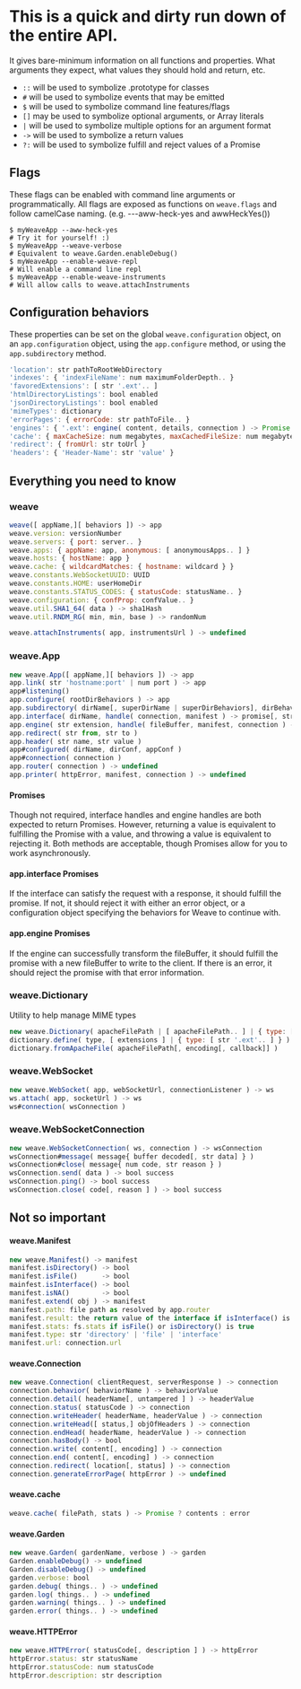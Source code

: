 # This is a quick and dirty run down of the entire API.
It gives bare-minimum information on all functions and properties. What arguments
they expect, what values they should hold and return, etc.

- `::` will be used to symbolize .prototype for classes
- `#` will be used to symbolize events that may be emitted
- `$`  will be used to symbolize command line features/flags
- `[]` may be used to symbolize optional arguments, or Array literals
- `|`  will be used to symbolize multiple options for an argument format
- `->` will be used to symbolize a return values
- `?:` will be used to symbolize fulfill and reject values of a Promise

## Flags
These flags can be enabled with command line arguments or programmatically. All flags
are exposed as functions on `weave.flags` and follow camelCase naming. (e.g. ---aww-heck-yes and awwHeckYes())
```Shell
$ myWeaveApp --aww-heck-yes                                                    # Try it for yourself! :)
$ myWeaveApp --weave-verbose                                                   # Equivalent to weave.Garden.enableDebug()
$ myWeaveApp --enable-weave-repl                                               # Will enable a command line repl
$ myWeaveApp --enable-weave-instruments                                        # Will allow calls to weave.attachInstruments
```

## Configuration behaviors
These properties can be set on the global `weave.configuration` object, on an `app.configuration`
object, using the `app.configure` method, or using the `app.subdirectory` method.

```JavaScript
'location': str pathToRootWebDirectory
'indexes': { 'indexFileName': num maximumFolderDepth.. }                      // Set maximumFolderDepth to 0 for a "traditional" directory index behavior.
'favoredExtensions': [ str '.ext'.. ]
'htmlDirectoryListings': bool enabled
'jsonDirectoryListings': bool enabled
'mimeTypes': dictionary
'errorPages': { errorCode: str pathToFile.. }
'engines': { '.ext': engine( content, details, connection ) -> Promise.. }
'cache': { maxCacheSize: num megabytes, maxCachedFileSize: num megabytes }    // Can only be configured via weave.configuration as caches are global and shared
'redirect': { fromUrl: str toUrl }
'headers': { 'Header-Name': str 'value' }
```

## Everything you need to know

### weave
```JavaScript
weave([ appName,][ behaviors ]) -> app
weave.version: versionNumber
weave.servers: { port: server.. }
weave.apps: { appName: app, anonymous: [ anonymousApps.. ] }
weave.hosts: { hostName: app }
weave.cache: { wildcardMatches: { hostname: wildcard } }
weave.constants.WebSocketUUID: UUID
weave.constants.HOME: userHomeDir
weave.constants.STATUS_CODES: { statusCode: statusName.. }
weave.configuration: { confProp: confValue.. }
weave.util.SHA1_64( data ) -> sha1Hash
weave.util.RNDM_RG( min, min, base ) -> randomNum

weave.attachInstruments( app, instrumentsUrl ) -> undefined                   // Navigate your browser to app.host/instrumentUrl/panel to access instruments
```

### weave.App
```JavaScript
new weave.App([ appName,][ behaviors ]) -> app
app.link( str 'hostname:port' | num port ) -> app
app#listening()
app.configure( rootDirBehaviors ) -> app
app.subdirectory( dirName[, superDirName | superDirBehaviors], dirBehaviors ) -> app
app.interface( dirName, handle( connection, manifest ) -> promise[, str method | array ['methods'..]] ) -> app
app.engine( str extension, handle( fileBuffer, manifest, connection ) -> promise)
app.redirect( str from, str to )
app.header( str name, str value )
app#configured( dirName, dirConf, appConf )
app#connection( connection )                                                  // Automatically calls app.router
app.router( connection ) -> undefined                                         // Automatically calls app.printer
app.printer( httpError, manifest, connection ) -> undefined                   
```

#### Promises
Though not required, interface handles and engine handles are both expected
to return Promises. However, returning a value is equivalent to fulfilling the
Promise with a value, and throwing a value is equivalent to rejecting it.
Both methods are acceptable, though Promises allow for you to work asynchronously.

#### app.interface Promises
If the interface can satisfy the request with a response, it should fulfill
the promise. If not, it should reject it with either an error object, or a
configuration object specifying the behaviors for Weave to continue with.

#### app.engine Promises
If the engine can successfully transform the fileBuffer, it should fulfill the
promise with a new fileBuffer to write to the client. If there is an error, it
should reject the promise with that error information.

### weave.Dictionary
Utility to help manage MIME types
```JavaScript
new weave.Dictionary( apacheFilePath | [ apacheFilePath.. ] | { type: [ str '.ext'.. ].. } ) -> dictionary
dictionary.define( type, [ extensions ] | { type: [ str '.ext'.. ] } )
dictionary.fromApacheFile( apacheFilePath[, encoding[, callback]] )
```

### weave.WebSocket
```JavaScript
new weave.WebSocket( app, webSocketUrl, connectionListener ) -> ws
ws.attach( app, socketUrl ) -> ws
ws#connection( wsConnection )
```

### weave.WebSocketConnection
```JavaScript
new weave.WebSocketConnection( ws, connection ) -> wsConnection
wsConnection#message( message{ buffer decoded[, str data] } )
wsConnection#close( message{ num code, str reason } )
wsConnection.send( data ) -> bool success
wsConnection.ping() -> bool success
wsConnection.close( code[, reason ] ) -> bool success
```

## Not so important

#### weave.Manifest
```JavaScript
new weave.Manifest() -> manifest
manifest.isDirectory() -> bool
manifest.isFile()      -> bool
mainfest.isInterface() -> bool
manifest.isNA()        -> bool
manifest.extend( obj ) -> manifest
manifest.path: file path as resolved by app.router
manifest.result: the return value of the interface if isInterface() is true   // This one is a weird property.
manifest.stats: fs.stats if isFile() or isDirectory() is true
manifest.type: str 'directory' | 'file' | 'interface'
manifest.url: connection.url
```

#### weave.Connection
```JavaScript
new weave.Connection( clientRequest, serverResponse ) -> connection
connection.behavior( behaviorName ) -> behaviorValue
connection.detail( headerName[, untampered ] ) -> headerValue
connection.status( statusCode ) -> connection
connection.writeHeader( headerName, headerValue ) -> connection
connection.writeHead([ status,] objOfHeaders ) -> connection
connection.endHead( headerName, headerValue ) -> connection
connection.hasBody() -> bool
connection.write( content[, encoding] ) -> connection
connection.end( content[, encoding] ) -> connection
connection.redirect( location[, status] ) -> connection
connection.generateErrorPage( httpError ) -> undefined
```

#### weave.cache
```JavaScript
weave.cache( filePath, stats ) -> Promise ? contents : error
```

#### weave.Garden
```JavaScript
new weave.Garden( gardenName, verbose ) -> garden
Garden.enableDebug() -> undefined                                             // Sets garden.verbose to true on all gardens
Garden.disableDebug() -> undefined                                            // Sets garden.verbose to false on all gardens
garden.verbose: bool
garden.debug( things.. ) -> undefined                                         // Only prints when garden.verbose is true
garden.log( things.. ) -> undefined
garden.warning( things.. ) -> undefined
garden.error( things.. ) -> undefined
```

#### weave.HTTPError
```JavaScript
new weave.HTTPError( statusCode[, description ] ) -> httpError
httpError.status: str statusName
httpError.statusCode: num statusCode
httpError.description: str description
```
